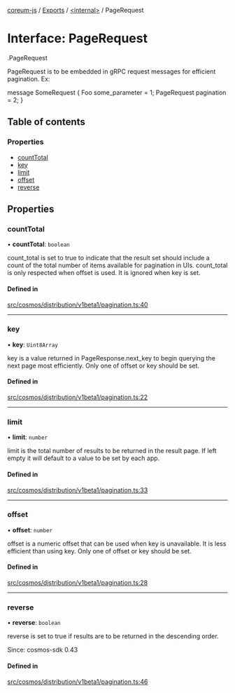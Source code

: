 [coreum-js](../README.md) / [Exports](../modules.md) / [<internal\>](../modules/internal_.md) / PageRequest

# Interface: PageRequest

[<internal>](../modules/internal_.md).PageRequest

PageRequest is to be embedded in gRPC request messages for efficient
pagination. Ex:

 message SomeRequest {
         Foo some_parameter = 1;
         PageRequest pagination = 2;
 }

## Table of contents

### Properties

- [countTotal](internal_.PageRequest-2.md#counttotal)
- [key](internal_.PageRequest-2.md#key)
- [limit](internal_.PageRequest-2.md#limit)
- [offset](internal_.PageRequest-2.md#offset)
- [reverse](internal_.PageRequest-2.md#reverse)

## Properties

### countTotal

• **countTotal**: `boolean`

count_total is set to true  to indicate that the result set should include
a count of the total number of items available for pagination in UIs.
count_total is only respected when offset is used. It is ignored when key
is set.

#### Defined in

[src/cosmos/distribution/v1beta1/pagination.ts:40](https://github.com/CooperFoundation/coreum-js/blob/d106c53/src/cosmos/distribution/v1beta1/pagination.ts#L40)

___

### key

• **key**: `Uint8Array`

key is a value returned in PageResponse.next_key to begin
querying the next page most efficiently. Only one of offset or key
should be set.

#### Defined in

[src/cosmos/distribution/v1beta1/pagination.ts:22](https://github.com/CooperFoundation/coreum-js/blob/d106c53/src/cosmos/distribution/v1beta1/pagination.ts#L22)

___

### limit

• **limit**: `number`

limit is the total number of results to be returned in the result page.
If left empty it will default to a value to be set by each app.

#### Defined in

[src/cosmos/distribution/v1beta1/pagination.ts:33](https://github.com/CooperFoundation/coreum-js/blob/d106c53/src/cosmos/distribution/v1beta1/pagination.ts#L33)

___

### offset

• **offset**: `number`

offset is a numeric offset that can be used when key is unavailable.
It is less efficient than using key. Only one of offset or key should
be set.

#### Defined in

[src/cosmos/distribution/v1beta1/pagination.ts:28](https://github.com/CooperFoundation/coreum-js/blob/d106c53/src/cosmos/distribution/v1beta1/pagination.ts#L28)

___

### reverse

• **reverse**: `boolean`

reverse is set to true if results are to be returned in the descending order.

Since: cosmos-sdk 0.43

#### Defined in

[src/cosmos/distribution/v1beta1/pagination.ts:46](https://github.com/CooperFoundation/coreum-js/blob/d106c53/src/cosmos/distribution/v1beta1/pagination.ts#L46)
